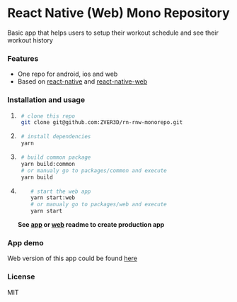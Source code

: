 # React Native (Web) Mono Repository

Basic app that helps users to setup their workout schedule and see their workout history

### Features

- One repo for android, ios and web
- Based on [react-native](https://facebook.github.io/react-native/) and [react-native-web](https://github.com/necolas/react-native-web)

### Installation and usage

1. ```bash
    # clone this repo
    git clone git@github.com:ZVER3D/rn-rnw-monorepo.git
   ```
1. ```bash
    # install dependencies
    yarn
   ```
1. ```bash
    # build common package
    yarn build:common
    # or manualy go to packages/common and execute
    yarn build
   ```
1. ```bash
       # start the web app
       yarn start:web
       # or manualy go to packages/web and execute
       yarn start
   ```
   **See [app](https://github.com/ZVER3D/rn-rnw-monorepo/tree/master/packages/app) or [web](https://github.com/ZVER3D/rn-rnw-monorepo/tree/master/packages/web) readme to create production app**

### App demo

Web version of this app could be found [here](https://rnw-workout.netlify.com/)

### License

MIT
